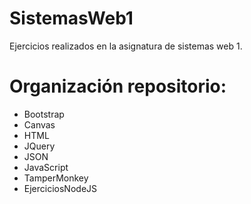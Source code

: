 # SistemasWeb1
Ejercicios realizados en la asignatura de sistemas web 1.

# Organización repositorio:

* Bootstrap
* Canvas
* HTML
* JQuery
* JSON
* JavaScript
* TamperMonkey
* EjerciciosNodeJS
